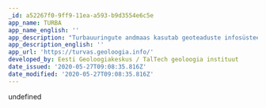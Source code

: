 ```yaml
---
_id: a52267f0-9ff9-11ea-a593-b9d3554e6c5e
app_name: TURBA
app_name_english: ''
app_description: "Turbauuringute andmaas kasutab geoteaduste infosüsteemi SARV (vt https://geocollections.info) relatsioonilist andmemudelit ning tehnilist infrastruktuuri, mis on välja arendatud Tallinna Tehnikaülikooli geoloogia instituudis enam kui 10 a vältel, viimastel aastatel peamiselt Eesti teadustaristu teekaardi projekti Loodusteaduslikud arhiivid ja andmevõrgustik NATARC (https://natarc.ut.ee) raames. Infosüsteemi andmed ja e-teenused on majutatud tehnikaülikooli serveritesse. Infosüsteemi terviklik andmemudel on kättesaadav aadressil (https://schema.geocollections.info). Turbauuringute andmestiku talletamiseks on kasutusel järgmised peamised andeobjektid ja moodulid: ala (area), proovipunkt (site), proov (sample), analüüs (analysis), analüüsitulemused (analysis_results). Täiendavalt kasutatakse seotud mooduleid kirjanduse, asutuste ja isikute, laborite, analüüsimeetodite, failide jms info talletamiseks, kuvamiseks ja haldamiseks.\r\nTurbauuringute andmebaas kasutab täiendavalt veebipõhise kaardiserveri WMS teenuseid ruumiobjektide kuvamiseks, ning SARV-DOI rakendust (https://doi.geocollections.info) andmebaasi staatilise väljavõtte arhiveerimiseks.\r\nPeamine kasutajaliides turbauuringute andmete sirvimiseks ning päringuteks, aga ka andmete allalaadimiseks ja turbauuringute tutvustamiseks, on käesoleva projekti raames valminud turbauuringute andmebaasi veebirakendus TURBA: https://turba.geoloogia.info."
app_description_english: ''
app_url: 'https://turvas.geoloogia.info/'
developed_by: Eesti Geoloogiakeskus / TalTech geoloogia instituut
date_issued: '2020-05-27T09:08:35.816Z'
date_modified: '2020-05-27T09:08:35.816Z'
---
```

undefined
